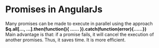 # Promises in AngularJs

Many promises can be made to execute in parallel using the approach <strong>$q.all[..., ...].then(function(){ ...... }).catch(function(error){......})</strong>
<br>
Main advantage is that: if a promise fails, it will cancel the execution of another promises. Thus, it saves time. It is more efficient.